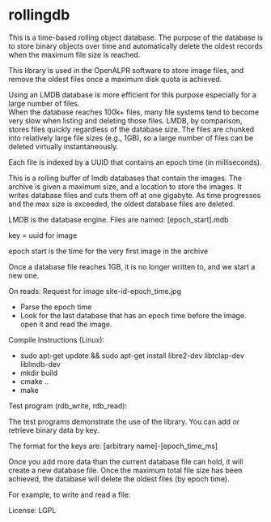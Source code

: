rollingdb
==============

This is a time-based rolling object database.  The purpose of the database is to store binary objects
over time and automatically delete the oldest records when the maximum file size is reached.

This library is used in the OpenALPR software to store image files, and remove the oldest files once 
a maximum disk quota is achieved.

Using an LMDB database is more efficient for this purpose especially for a large number of files.  
When the database reaches 100k+ files, many file systems tend to become very slow when listing and 
deleting those files.  LMDB, by comparison, stores files quickly regardless of the database size.
The files are chunked into relatively large file sizes (e.g., 1GB), so a large number of files can be 
deleted virtually instantaneously.

Each file is indexed by a UUID that contains an epoch time (in milliseconds).

This is a rolling buffer of lmdb databases that contain the images.  The archive 
is given a maximum size, and a location to store the images.  It writes database files and 
cuts them off at one gigabyte.  As time progresses and the max size is exceeded, the oldest 
database files are deleted.

LMDB is the database engine.  Files are named:
[epoch_start].mdb

key = uuid for image

epoch start is the time for the very first image in the archive

Once a database file reaches 1GB, it is no longer written to, and we start a new one.

On reads:
Request for image site-id-epoch_time.jpg
  - Parse the epoch time
  - Look for the last database that has an epoch time before the image.  open it and read the image.



Compile Instructions (Linux):

  - sudo apt-get update && sudo apt-get install libre2-dev libtclap-dev liblmdb-dev
  - mkdir build
  - cmake ..
  - make 

Test program (rdb_write, rdb_read):

  The test programs demonstrate the use of the library.  You can add or retrieve binary data by key.

  The format for the keys are: [arbitrary name]-[epoch_time_ms]

  Once you add more data than the current database file can hold, it will create a new database file.  Once the 
  maximum total file size has been achieved, the database will delete the oldest files (by epoch time).

  For example, to write and read a file:

    

License: LGPL